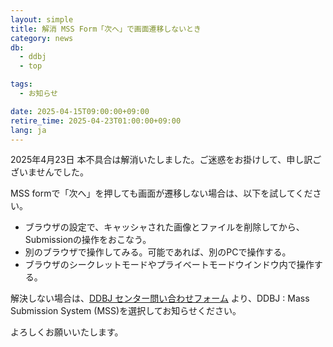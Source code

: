 ```yaml
---
layout: simple
title: 解消 MSS Form「次へ」で画面遷移しないとき
category: news
db:
  - ddbj
  - top

tags:
  - お知らせ

date: 2025-04-15T09:00:00+09:00
retire_time: 2025-04-23T01:00:00+09:00
lang: ja
---
```


<span class="red">2025年4月23日 本不具合は解消いたしました。ご迷惑をお掛けして、申し訳ございませんでした。</span>

MSS formで「次へ」を押しても画面が遷移しない場合は、以下を試してください。

* ブラウザの設定で、キャッシャされた画像とファイルを削除してから、Submissionの操作をおこなう。
* 別のブラウザで操作してみる。可能であれば、別のPCで操作する。
* ブラウザのシークレットモードやプライベートモードウインドウ内で操作する。

解決しない場合は、[DDBJ センター問い合わせフォーム](https://www.ddbj.nig.ac.jp/contact-ddbj.html) より、DDBJ : Mass Submission System (MSS)を選択してお知らせください。

よろしくお願いいたします。